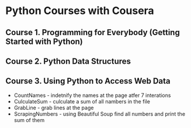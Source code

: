 # Python Courses with Cousera

## Course 1. Programming for Everybody (Getting Started with Python)
## Course 2. Python Data Structures
## Course 3. Using Python to Access Web Data

- CountNames - indetnify the names at the page atfer 7 interations
- CulculateSum - culculate a sum of all nambers in the file
- GrabLine - grab lines at the page
- ScrapingNumbers - using Beautiful Soup find all numbers and print the sum of them